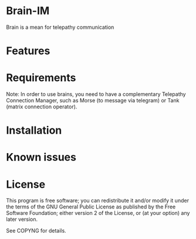 
Brain-IM
================

Brain is a mean for telepathy communication

Features
========

Requirements
============

Note: In order to use brains, you need to have a complementary Telepathy Connection Manager, such as Morse (to message via telegram) or Tank (matrix connection operator).

Installation
============

Known issues
============

License
=======

This program is free software; you can redistribute it and/or
modify it under the terms of the GNU General Public License
as published by the Free Software Foundation; either version 2
of the License, or (at your option) any later version.

See COPYNG for details.
